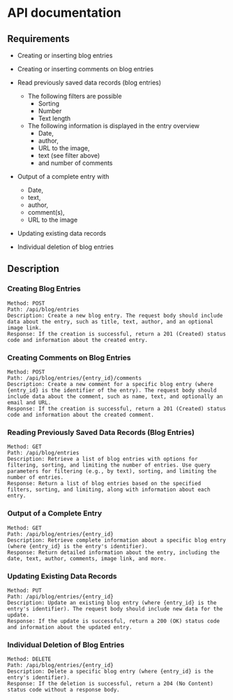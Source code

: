 # API documentation

## Requirements

- Creating or inserting blog entries
- Creating or inserting comments on blog entries
- Read previously saved data records (blog entries)
  - The following filters are possible 
    - Sorting
    - Number
    - Text length
  - The following information is displayed in the entry overview
    - Date,
    - author,
    - URL to the image,
    - text (see filter above) 
    - and number of comments
    
- Output of a complete entry with
  - Date,
  - text,
  - author,
  - comment(s),
  - URL to the image
  
- Updating existing data records

- Individual deletion of blog entries

## Description

### Creating Blog Entries
    Method: POST
    Path: /api/blog/entries
    Description: Create a new blog entry. The request body should include data about the entry, such as title, text, author, and an optional image link.
    Response: If the creation is successful, return a 201 (Created) status code and information about the created entry.

### Creating Comments on Blog Entries
    Method: POST
    Path: /api/blog/entries/{entry_id}/comments
    Description: Create a new comment for a specific blog entry (where {entry_id} is the identifier of the entry). The request body should include data about the comment, such as name, text, and optionally an email and URL.
    Response: If the creation is successful, return a 201 (Created) status code and information about the created comment.

### Reading Previously Saved Data Records (Blog Entries)
    Method: GET
    Path: /api/blog/entries
    Description: Retrieve a list of blog entries with options for filtering, sorting, and limiting the number of entries. Use query parameters for filtering (e.g., by text), sorting, and limiting the number of entries.
    Response: Return a list of blog entries based on the specified filters, sorting, and limiting, along with information about each entry.

### Output of a Complete Entry
    Method: GET
    Path: /api/blog/entries/{entry_id}
    Description: Retrieve complete information about a specific blog entry (where {entry_id} is the entry's identifier).
    Response: Return detailed information about the entry, including the date, text, author, comments, image link, and more.

### Updating Existing Data Records
    Method: PUT
    Path: /api/blog/entries/{entry_id}
    Description: Update an existing blog entry (where {entry_id} is the entry's identifier). The request body should include new data for the update.
    Response: If the update is successful, return a 200 (OK) status code and information about the updated entry.

### Individual Deletion of Blog Entries
    Method: DELETE
    Path: /api/blog/entries/{entry_id}
    Description: Delete a specific blog entry (where {entry_id} is the entry's identifier).
    Response: If the deletion is successful, return a 204 (No Content) status code without a response body.
